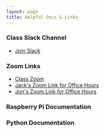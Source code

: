 ```yaml
---
layout: page
title: Helpful Docs & Links
---
```


### Class Slack Channel 

- <a href="https://join.slack.com/t/iotusingraspberrypi/shared_invite/zt-11jx3def7-VhOd66RkMTp3rVgK~fSVYw"> Join Slack </a>

### Zoom Links

- <a href="https://gwu-edu.zoom.us/s/94519795166"> Class Zoom </a> 
- <a href="https://gwu-edu.zoom.us/j/9681701005"> Jack's Zoom Link for Office Hours </a>
- <a href="https://zoom.us/j/3216746443?pwd=MlFiVW56d3dYTnNaeVhuZ2FUdkhGZz09"> Jon's Zoom Link for Office Hours </a>

### Raspberry Pi Documentation

### Python Documentation
